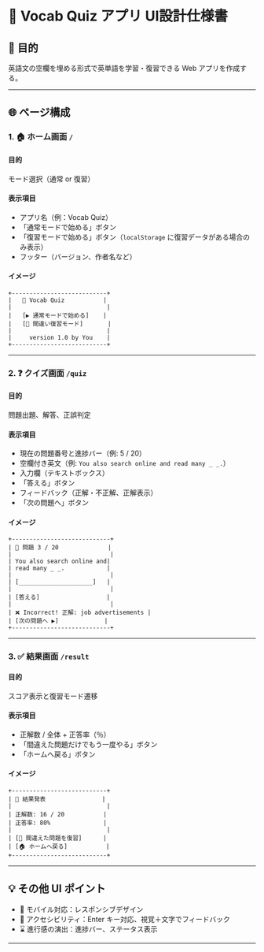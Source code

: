 # 📘 Vocab Quiz アプリ UI設計仕様書

## 🎯 目的
英語文の空欄を埋める形式で英単語を学習・復習できる Web アプリを作成する。

---

## 🌐 ページ構成

### 1. 🏠 ホーム画面 `/`
#### 目的
モード選択（通常 or 復習）

#### 表示項目
- アプリ名（例：Vocab Quiz）
- 「通常モードで始める」ボタン
- 「復習モードで始める」ボタン（`localStorage` に復習データがある場合のみ表示）
- フッター（バージョン、作者名など）

#### イメージ
```
+---------------------------+
|   📘 Vocab Quiz           |
|                           |
|   [▶ 通常モードで始める]    |
|   [🔁 間違い復習モード]       |
|                           |
|     version 1.0 by You    |
+---------------------------+
```

---

### 2. ❓ クイズ画面 `/quiz`
#### 目的
問題出題、解答、正誤判定

#### 表示項目
- 現在の問題番号と進捗バー（例: 5 / 20）
- 空欄付き英文（例: `You also search online and read many _ _.`）
- 入力欄（テキストボックス）
- 「答える」ボタン
- フィードバック（正解・不正解、正解表示）
- 「次の問題へ」ボタン

#### イメージ
```
+----------------------------+
| 📄 問題 3 / 20              |
|                            |
| You also search online and|
| read many _ _.            |
|                            |
| [_____________________]   |
|                            |
| [答える]                   |
|                            |
| ❌ Incorrect! 正解: job advertisements |
| [次の問題へ ▶]             |
+----------------------------+
```

---

### 3. ✅ 結果画面 `/result`
#### 目的
スコア表示と復習モード遷移

#### 表示項目
- 正解数 / 全体 + 正答率（％）
- 「間違えた問題だけでもう一度やる」ボタン
- 「ホームへ戻る」ボタン

#### イメージ
```
+---------------------------+
| 🎉 結果発表                |
|                           |
| 正解数: 16 / 20           |
| 正答率: 80%               |
|                           |
| [🔁 間違えた問題を復習]      |
| [🏠 ホームへ戻る]           |
+---------------------------+
```

---

## 💡 その他 UI ポイント

- 📱 モバイル対応：レスポンシブデザイン
- 🧠 アクセシビリティ：Enter キー対応、視覚＋文字でフィードバック
- ⌛ 進行感の演出：進捗バー、ステータス表示

---
